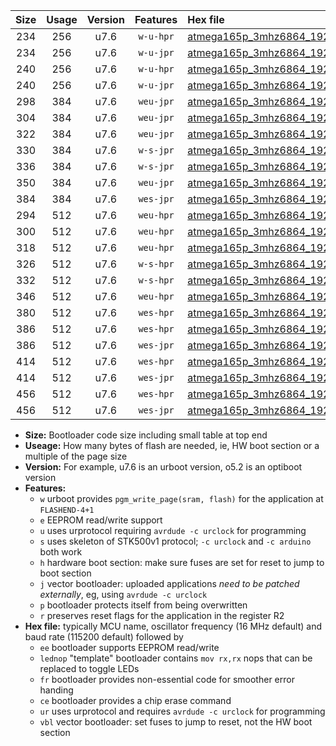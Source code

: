 |Size|Usage|Version|Features|Hex file|
|:-:|:-:|:-:|:-:|:--|
|234|256|u7.6|`w-u-hpr`|[atmega165p_3mhz6864_19200bps_ur.hex](https://raw.githubusercontent.com/stefanrueger/urboot/main/atmega165p_3mhz6864_19200bps_ur.hex)|
|234|256|u7.6|`w-u-jpr`|[atmega165p_3mhz6864_19200bps_ur_vbl.hex](https://raw.githubusercontent.com/stefanrueger/urboot/main/atmega165p_3mhz6864_19200bps_ur_vbl.hex)|
|240|256|u7.6|`w-u-hpr`|[atmega165p_3mhz6864_19200bps_lednop_ur.hex](https://raw.githubusercontent.com/stefanrueger/urboot/main/atmega165p_3mhz6864_19200bps_lednop_ur.hex)|
|240|256|u7.6|`w-u-jpr`|[atmega165p_3mhz6864_19200bps_lednop_ur_vbl.hex](https://raw.githubusercontent.com/stefanrueger/urboot/main/atmega165p_3mhz6864_19200bps_lednop_ur_vbl.hex)|
|298|384|u7.6|`weu-jpr`|[atmega165p_3mhz6864_19200bps_ee_ur_vbl.hex](https://raw.githubusercontent.com/stefanrueger/urboot/main/atmega165p_3mhz6864_19200bps_ee_ur_vbl.hex)|
|304|384|u7.6|`weu-jpr`|[atmega165p_3mhz6864_19200bps_ee_lednop_ur_vbl.hex](https://raw.githubusercontent.com/stefanrueger/urboot/main/atmega165p_3mhz6864_19200bps_ee_lednop_ur_vbl.hex)|
|322|384|u7.6|`weu-jpr`|[atmega165p_3mhz6864_19200bps_ee_lednop_fr_ur_vbl.hex](https://raw.githubusercontent.com/stefanrueger/urboot/main/atmega165p_3mhz6864_19200bps_ee_lednop_fr_ur_vbl.hex)|
|330|384|u7.6|`w-s-jpr`|[atmega165p_3mhz6864_19200bps_vbl.hex](https://raw.githubusercontent.com/stefanrueger/urboot/main/atmega165p_3mhz6864_19200bps_vbl.hex)|
|336|384|u7.6|`w-s-jpr`|[atmega165p_3mhz6864_19200bps_lednop_vbl.hex](https://raw.githubusercontent.com/stefanrueger/urboot/main/atmega165p_3mhz6864_19200bps_lednop_vbl.hex)|
|350|384|u7.6|`weu-jpr`|[atmega165p_3mhz6864_19200bps_ee_lednop_fr_ce_ur_vbl.hex](https://raw.githubusercontent.com/stefanrueger/urboot/main/atmega165p_3mhz6864_19200bps_ee_lednop_fr_ce_ur_vbl.hex)|
|384|384|u7.6|`wes-jpr`|[atmega165p_3mhz6864_19200bps_ee_vbl.hex](https://raw.githubusercontent.com/stefanrueger/urboot/main/atmega165p_3mhz6864_19200bps_ee_vbl.hex)|
|294|512|u7.6|`weu-hpr`|[atmega165p_3mhz6864_19200bps_ee_ur.hex](https://raw.githubusercontent.com/stefanrueger/urboot/main/atmega165p_3mhz6864_19200bps_ee_ur.hex)|
|300|512|u7.6|`weu-hpr`|[atmega165p_3mhz6864_19200bps_ee_lednop_ur.hex](https://raw.githubusercontent.com/stefanrueger/urboot/main/atmega165p_3mhz6864_19200bps_ee_lednop_ur.hex)|
|318|512|u7.6|`weu-hpr`|[atmega165p_3mhz6864_19200bps_ee_lednop_fr_ur.hex](https://raw.githubusercontent.com/stefanrueger/urboot/main/atmega165p_3mhz6864_19200bps_ee_lednop_fr_ur.hex)|
|326|512|u7.6|`w-s-hpr`|[atmega165p_3mhz6864_19200bps.hex](https://raw.githubusercontent.com/stefanrueger/urboot/main/atmega165p_3mhz6864_19200bps.hex)|
|332|512|u7.6|`w-s-hpr`|[atmega165p_3mhz6864_19200bps_lednop.hex](https://raw.githubusercontent.com/stefanrueger/urboot/main/atmega165p_3mhz6864_19200bps_lednop.hex)|
|346|512|u7.6|`weu-hpr`|[atmega165p_3mhz6864_19200bps_ee_lednop_fr_ce_ur.hex](https://raw.githubusercontent.com/stefanrueger/urboot/main/atmega165p_3mhz6864_19200bps_ee_lednop_fr_ce_ur.hex)|
|380|512|u7.6|`wes-hpr`|[atmega165p_3mhz6864_19200bps_ee.hex](https://raw.githubusercontent.com/stefanrueger/urboot/main/atmega165p_3mhz6864_19200bps_ee.hex)|
|386|512|u7.6|`wes-hpr`|[atmega165p_3mhz6864_19200bps_ee_lednop.hex](https://raw.githubusercontent.com/stefanrueger/urboot/main/atmega165p_3mhz6864_19200bps_ee_lednop.hex)|
|386|512|u7.6|`wes-jpr`|[atmega165p_3mhz6864_19200bps_ee_lednop_vbl.hex](https://raw.githubusercontent.com/stefanrueger/urboot/main/atmega165p_3mhz6864_19200bps_ee_lednop_vbl.hex)|
|414|512|u7.6|`wes-hpr`|[atmega165p_3mhz6864_19200bps_ee_lednop_fr.hex](https://raw.githubusercontent.com/stefanrueger/urboot/main/atmega165p_3mhz6864_19200bps_ee_lednop_fr.hex)|
|414|512|u7.6|`wes-jpr`|[atmega165p_3mhz6864_19200bps_ee_lednop_fr_vbl.hex](https://raw.githubusercontent.com/stefanrueger/urboot/main/atmega165p_3mhz6864_19200bps_ee_lednop_fr_vbl.hex)|
|456|512|u7.6|`wes-hpr`|[atmega165p_3mhz6864_19200bps_ee_lednop_fr_ce.hex](https://raw.githubusercontent.com/stefanrueger/urboot/main/atmega165p_3mhz6864_19200bps_ee_lednop_fr_ce.hex)|
|456|512|u7.6|`wes-jpr`|[atmega165p_3mhz6864_19200bps_ee_lednop_fr_ce_vbl.hex](https://raw.githubusercontent.com/stefanrueger/urboot/main/atmega165p_3mhz6864_19200bps_ee_lednop_fr_ce_vbl.hex)|

- **Size:** Bootloader code size including small table at top end
- **Useage:** How many bytes of flash are needed, ie, HW boot section or a multiple of the page size
- **Version:** For example, u7.6 is an urboot version, o5.2 is an optiboot version
- **Features:**
  + `w` urboot provides `pgm_write_page(sram, flash)` for the application at `FLASHEND-4+1`
  + `e` EEPROM read/write support
  + `u` uses urprotocol requiring `avrdude -c urclock` for programming
  + `s` uses skeleton of STK500v1 protocol; `-c urclock` and `-c arduino` both work
  + `h` hardware boot section: make sure fuses are set for reset to jump to boot section
  + `j` vector bootloader: uploaded applications *need to be patched externally*, eg, using `avrdude -c urclock`
  + `p` bootloader protects itself from being overwritten
  + `r` preserves reset flags for the application in the register R2
- **Hex file:** typically MCU name, oscillator frequency (16 MHz default) and baud rate (115200 default) followed by
  + `ee` bootloader supports EEPROM read/write
  + `lednop` "template" bootloader contains `mov rx,rx` nops that can be replaced to toggle LEDs
  + `fr` bootloader provides non-essential code for smoother error handing
  + `ce` bootloader provides a chip erase command
  + `ur` uses urprotocol and requires `avrdude -c urclock` for programming
  + `vbl` vector bootloader: set fuses to jump to reset, not the HW boot section
